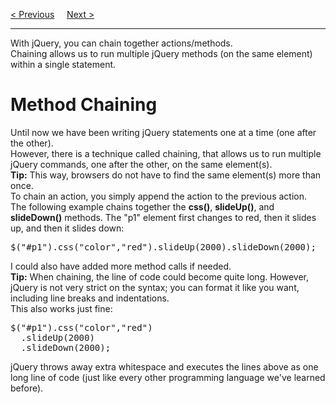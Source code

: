<a href="/JS/jQuery/Effects/Callback.md">&lt; Previous</a>
&nbsp;&nbsp;&nbsp;
<a href="/JS/jQuery/Traversing/Main.md">Next &gt;</a>
<hr>
With jQuery, you can chain together actions/methods.
<br>
Chaining allows us to run multiple jQuery methods (on the same element) within a single statement.
<h1>Method Chaining</h1>
Until now we have been writing jQuery statements one at a time (one after the other).
<br>
However, there is a technique called chaining, that allows us to run multiple jQuery commands, one after the other, on the same element(s).
<br>
<b>Tip:</b> This way, browsers do not have to find the same element(s) more than once.
<br>
To chain an action, you simply append the action to the previous action.
<br>
The following example chains together the <b>css()</b>, <b>slideUp()</b>, and <b>slideDown()</b> methods. The "p1" element first changes to red, then it slides up, and then it slides down:
<pre>$("#p1").css("color","red").slideUp(2000).slideDown(2000);</pre>
I could also have added more method calls if needed.
<br>
<b>Tip:</b> When chaining, the line of code could become quite long. However, jQuery is not very strict on the syntax; you can format it like you want, including line breaks and indentations.
<br>
This also works just fine:
<pre>$("#p1").css("color","red")
  .slideUp(2000)
  .slideDown(2000);
</pre>
jQuery throws away extra whitespace and executes the lines above as one long line of code (just like every other programming language we've learned before).

